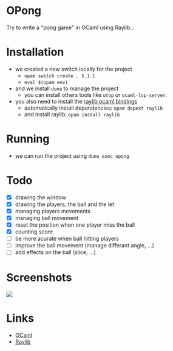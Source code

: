 # OPong

Try to write a "pong game" in OCaml using Raylib...

# Installation
- we created a new switch locally for the project
    - `opam switch create . 5.1.1`
    - `eval $(opam env)`
- and we install `dune` to manage the project
    - you can install others tools like `utop` or `ocaml-lsp-server`.
- you also need to install the [raylib ocaml bindings](https://ocaml.org/p/raylib/0.5.1)
    - automatically install dependencies: `opam depext raylib`
    - and install raylib: `opam install raylib`
 
# Running
- we can run the project using `dune exec opong`

# Todo
- [x] drawing the window
- [x] drawing the players, the ball and the let
- [x] managing players movements
- [x] managing ball movement
- [x] reset the position when one player miss the ball
- [x] counting score
- [ ] be more acurate when ball hitting players
- [ ] improve the ball movement (manage differant angle, ...)
- [ ] add effects on the ball (slice, ...)

# Screenshots

<img align="center" src="https://github.com/gthvn1/opong/blob/master/screenshots/first_screenshot.png">

# Links

- [OCaml](https://ocaml.org/)
- [Raylib](https://www.raylib.com/)
